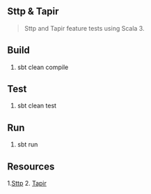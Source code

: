 Sttp & Tapir
------------
>Sttp and Tapir feature tests using Scala 3.

Build
-----
1. sbt clean compile

Test
----
1. sbt clean test

Run
---
1. sbt run

Resources
---------
1.[Sttp](https://sttp.softwaremill.com/en/stable/#)
2. [Tapir](https://tapir.softwaremill.com/en/latest/index.html)